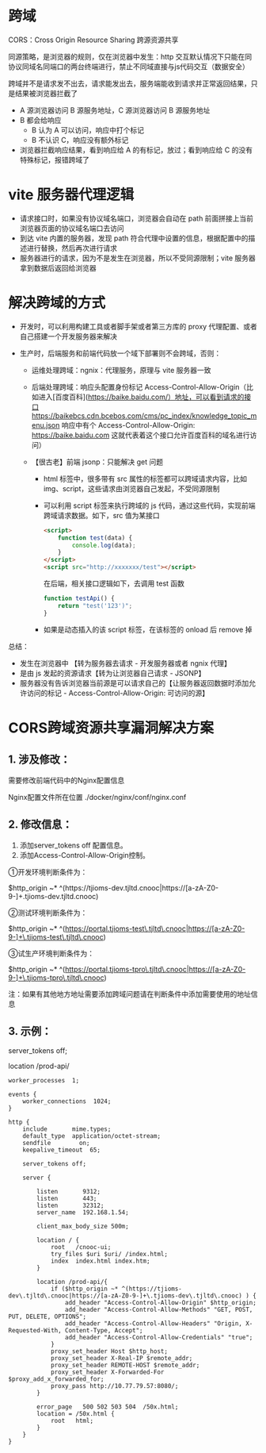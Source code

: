 # 跨域

CORS：Cross Origin Resource Sharing 跨源资源共享

同源策略，是浏览器的规则，仅在浏览器中发生：http 交互默认情况下只能在同协议同域名同端口的两台终端进行，禁止不同域直接与js代码交互（数据安全）

跨域并不是请求发不出去，请求能发出去，服务端能收到请求并正常返回结果，只是结果被浏览器拦截了

- A 源浏览器访问 B 源服务地址，C 源浏览器访问 B 源服务地址
- B 都会给响应
  - B 认为 A 可以访问，响应中打个标记
  - B 不认识 C，响应没有额外标记
- 浏览器拦截响应结果，看到响应给 A 的有标记，放过；看到响应给 C 的没有特殊标记，报错跨域了

# vite 服务器代理逻辑

- 请求接口时，如果没有协议域名端口，浏览器会自动在 path 前面拼接上当前浏览器页面的协议域名端口去访问
- 到达 vite 内置的服务器，发现 path 符合代理中设置的信息，根据配置中的描述进行替换，然后再次进行请求
- 服务器进行的请求，因为不是发生在浏览器，所以不受同源限制；vite 服务器拿到数据后返回给浏览器



# 解决跨域的方式

- 开发时，可以利用构建工具或者脚手架或者第三方库的 proxy 代理配置、或者自己搭建一个开发服务器来解决

- 生产时，后端服务和前端代码放一个域下部署则不会跨域，否则：

  - 运维处理跨域：ngnix：代理服务，原理与 vite 服务器一致

  - 后端处理跨域：响应头配置身份标记 Access-Control-Allow-Origin（比如进入[百度百科](https://baike.baidu.com/）地址，可以看到请求的接口 https://baikebcs.cdn.bcebos.com/cms/pc_index/knowledge_topic_menu.json 响应中有个 Access-Control-Allow-Origin: https://baike.baidu.com 这就代表着这个接口允许百度百科的域名进行访问）

  - 【很古老】前端 jsonp：只能解决 get 问题

    - html 标签中，很多带有 src 属性的标签都可以跨域请求内容，比如 img、script，这些请求由浏览器自己发起，不受同源限制

    - 可以利用 script 标签来执行跨域的 js 代码，通过这些代码，实现前端跨域请求数据。如下，src 值为某接口

      ```html
      <script>
          function test(data) {
              console.log(data);
          }
      </script>
      <script src="http://xxxxxxx/test"></script> 
      ```

      在后端，相关接口逻辑如下，去调用 test 函数

      ```js
      function testApi() {
          return "test('123')";
      }
      ```

    - 如果是动态插入的该 script 标签，在该标签的 onload 后 remove 掉

总结：

- 发生在浏览器中 【转为服务器去请求 - 开发服务器或者 ngnix 代理】
- 是由 js 发起的资源请求【转为让浏览器自己请求 - JSONP】
- 服务器没有告诉浏览器当前源是可以请求自己的【让服务器返回数据时添加允许访问的标记 -  Access-Control-Allow-Origin: 可访问的源】

# CORS跨域资源共享漏洞解决方案

## 1. **涉及修改：**

需要修改前端代码中的Nginx配置信息

Nginx配置文件所在位置 ./docker/nginx/conf/nginx.conf

## 2. **修改信息：**

1. 添加server_tokens off 配置信息。
2. 添加Access-Control-Allow-Origin控制。

①开发环境判断条件为：

$http_origin ~* ^(https://tjioms-dev\.tjltd\.cnooc|https://[a-zA-Z0-9-]+\.tjioms-dev\.tjltd\.cnooc) 

②测试环境判断条件为：

$http_origin ~* ^(https://portal.tjioms-test\.tjltd\.cnooc|https://[a-zA-Z0-9-]+\.tjioms-test\.tjltd\.cnooc) 

③试生产环境判断条件为：

$http_origin ~* ^(https://portal.tjioms-tpro\.tjltd\.cnooc|https://[a-zA-Z0-9-]+\.tjioms-tpro\.tjltd\.cnooc) 

注：如果有其他地方地址需要添加跨域问题请在判断条件中添加需要使用的地址信息

## 3. **示例：**

server_tokens off;

location /prod-api/

```
worker_processes  1;

events {
    worker_connections  1024;
}

http {
    include       mime.types;
    default_type  application/octet-stream;
    sendfile        on;
    keepalive_timeout  65;

    server_tokens off;

    server {

        listen       9312;
        listen       443;
        listen       32312;
        server_name  192.168.1.54;

        client_max_body_size 500m;

        location / {
            root   /cnooc-ui;
            try_files $uri $uri/ /index.html;
            index  index.html index.htm;
        }

        location /prod-api/{
            if ($http_origin ~* ^(https://tjioms-dev\.tjltd\.cnooc|https://[a-zA-Z0-9-]+\.tjioms-dev\.tjltd\.cnooc) ) {
                add_header "Access-Control-Allow-Origin" $http_origin;
                add_header "Access-Control-Allow-Methods" "GET, POST, PUT, DELETE, OPTIONS";
                add_header "Access-Control-Allow-Headers" "Origin, X-Requested-With, Content-Type, Accept";
                add_header "Access-Control-Allow-Credentials" "true";
            }
            proxy_set_header Host $http_host;
            proxy_set_header X-Real-IP $remote_addr;
            proxy_set_header REMOTE-HOST $remote_addr;
            proxy_set_header X-Forwarded-For $proxy_add_x_forwarded_for;
            proxy_pass http://10.77.79.57:8080/;
        }

        error_page   500 502 503 504  /50x.html;
        location = /50x.html {
            root   html;
        }
    }
}

```



 

 
